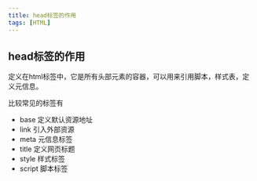 ```yaml
---
title: head标签的作用
tags: [HTML]
---
```


## head标签的作用

定义在html标签中，它是所有头部元素的容器，可以用来引用脚本，样式表，定义元信息。

比较常见的标签有

- base 定义默认资源地址
- link 引入外部资源
- meta 元信息标签
- title 定义网页标题
- style 样式标签
- script 脚本标签